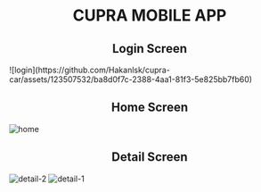 <h1 align="center">
CUPRA MOBILE APP
</h1>

<h2 align="center">
Login Screen
</h2>
![login](https://github.com/Hakanlsk/cupra-car/assets/123507532/ba8d0f7c-2388-4aa1-81f3-5e825bb7fb60)

<h2 align="center">
Home Screen
</h2>

![home](https://github.com/Hakanlsk/cupra-car/assets/123507532/19e20dd7-315f-4098-ac45-72a4c5213f44)


<h2 align="center">
Detail Screen
</h2>

![detail-2](https://github.com/Hakanlsk/cupra-car/assets/123507532/67f89683-4fd3-4cf1-bccd-b83e562da19e)
![detail-1](https://github.com/Hakanlsk/cupra-car/assets/123507532/7255564a-95df-492a-bd05-0331f44283f1)





